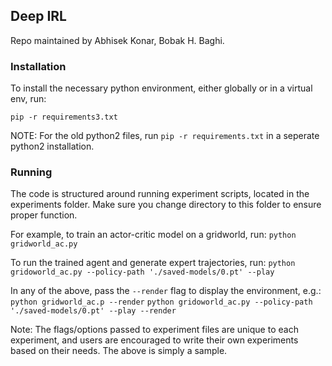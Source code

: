 ## Deep IRL

Repo maintained by Abhisek Konar, Bobak H. Baghi.

### Installation

To install the necessary python environment, either globally or in a virtual
env, run:

`pip -r requirements3.txt`

NOTE: For the old python2 files, run `pip -r requirements.txt` in a seperate
python2 installation.

### Running

The code is structured around running experiment scripts, located in the
experiments folder. Make sure you change directory to this folder to ensure
proper function.

For example, to train an actor-critic model on a gridworld, run: 
`python gridworld_ac.py`

To run the trained agent and generate expert trajectories, run: 
`python gridoworld_ac.py --policy-path './saved-models/0.pt' --play`

In any of the above, pass the `--render` flag to display the environment, e.g.:
`python gridworld_ac.p --render`
 `python gridoworld_ac.py --policy-path './saved-models/0.pt' --play --render`

Note: The flags/options passed to experiment files are unique to each
experiment, and users are encouraged to write their own experiments based on
their needs. The above is simply a sample.


